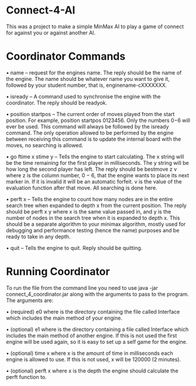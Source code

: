 # Connect-4-AI
This was a project to make a simple MinMax AI to play a game of connect for against you or against another AI.

# Coordinator Commands

• name – request for the engines name. The reply should be the name of the engine. The
name should be whatever name you want to give it, followed by your student number, that
is, enginename-cXXXXXXX.

• isready – A command used to synchronise the engine with the coordinator. The reply
should be readyok.

• position startpos <moves> – The current order of moves played from the start position.
For example, position startpos 0123456. Only the numbers 0−6 will ever be used. This
command will always be followed by the isready command. The only operation allowed to
be performed by the engine between receiving this command is to update the internal board
with the moves, no searching is allowed.
  
• go ftime x stime y – Tells the engine to start calculating. The x string will be the time
remaining for the first player in milliseconds. The y string will be how long the second player
has left. The reply should be bestmove z v where z is the column number, 0 − 6, that the
engine wants to place its next marker in. If it is invalid it will be an automatic forfeit. v is
the value of the evaluation function after that move. All searching is done here.

• perft x – Tells the engine to count how many nodes are in the entire search tree when
expanded to depth x from the current position. The reply should be perft x y where x is
the same value passed in, and y is the number of nodes in the search tree when it is expanded
to depth x. This should be a separate algorithm to your minimax algorithm, mostly used for
debugging and performance testing (hence the name) purposes and be ready to take in any
depth.

• quit – Tells the engine to quit. Reply should be quitting.

# Running Coordinator

To run the file from the command line you need to use java -jar connect_4_coordinator.jar
along with the arguments to pass to the program. The arguments are:

• (required) e0 <path> where <path> is the directory containing the file called Interface
which includes the main method of your engine.
  
• (optional) e1 <path> where <path> is the directory containing a file called Interface which
includes the main method of another engine. If this is not used the first engine will be used
again, so it is easy to set up a self game for the engine.
  
• (optional) time x where x is the amount of time in milliseconds each engine is allowed to
use. If this is not used, x will be 120000 (2 minutes).

• (optional) perft x where x is the depth the engine should calculate the perft function to.
